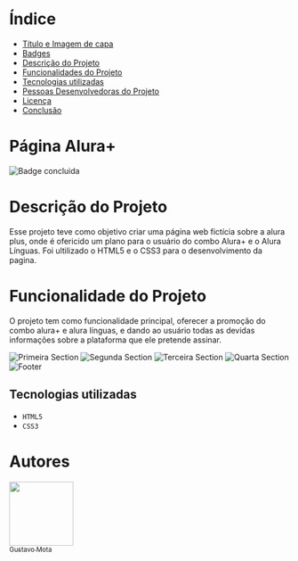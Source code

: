 # Índice 

* [Título e Imagem de capa](https://user-images.githubusercontent.com/110987082/204423782-b809aa76-f5f7-4d50-bdd5-2aaf75ab30ec.png)
* [Badges](https://img.shields.io/badge/status-concluido-green)
* [Descrição do Projeto](#descrição-do-projeto)
* [Funcionalidades do Projeto](#funcionalidades-e-demonstração-da-aplicação)
* [Tecnologias utilizadas](#tecnologias-utilizadas)
* [Pessoas Desenvolvedoras do Projeto](#pessoas-desenvolvedoras)
* [Licença](#licença)
* [Conclusão](#conclusão)

<h1>Página Alura+</h1>

![Badge concluida](https://img.shields.io/badge/status-concluido-green)

# Descrição do Projeto

Esse projeto teve como objetivo criar uma página web fictícia sobre a alura plus, onde é ofericido um plano para o usuário do combo Alura+ e o Alura Línguas. Foi ultilizado o HTML5 e o CSS3 para o desenvolvimento da pagina. 

# Funcionalidade do Projeto

O projeto tem como funcionalidade principal, oferecer a promoção do combo alura+ e alura línguas, e dando ao usuário todas as devidas informações sobre a plataforma que ele pretende assinar.


![Primeira Section](https://user-images.githubusercontent.com/110987082/204428997-8f65403e-c2f8-4e06-ae5d-aa555bdedbf5.png)
![Segunda Section](https://user-images.githubusercontent.com/110987082/204429109-1ddc7930-b83d-4675-a716-2932cdcb3d87.png)
![Terceira Section](https://user-images.githubusercontent.com/110987082/204429215-6e6befbd-e54b-47fc-9cc0-89f3d1da31cc.png)
![Quarta Section](https://user-images.githubusercontent.com/110987082/204429313-7ff28ec9-33bf-4217-b989-1eb3f8ab051a.png)
![Footer](https://user-images.githubusercontent.com/110987082/204429426-c015fdb9-acd2-4247-b68d-b3bd00370dd5.png)


## Tecnologias utilizadas

- ``HTML5``
- ``CSS3``


# Autores

[<img src="https://avatars.githubusercontent.com/u/110987082?s=400&u=00cd3c7d76a0504f4b462a14d3e0688eadce3557&v=4" width=115><br><sub>Gustavo Mota</sub>](https://github.com/GuuMotaa)   